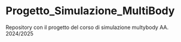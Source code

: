 # Progetto_Simulazione_MultiBody
Repository con il progetto del corso di simulazione multybody AA. 2024/2025
